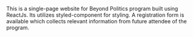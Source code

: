 This is a single-page website for Beyond Politics program built using ReactJs. Its utilizes styled-component for styling. A registration form is available which collects relevant information from future attendee of the program.
